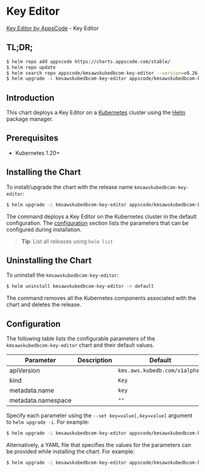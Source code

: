 # Key Editor

[Key Editor by AppsCode](https://appscode.com) - Key Editor

## TL;DR;

```bash
$ helm repo add appscode https://charts.appscode.com/stable/
$ helm repo update
$ helm search repo appscode/kmsawskubedbcom-key-editor --version=v0.26.0
$ helm upgrade -i kmsawskubedbcom-key-editor appscode/kmsawskubedbcom-key-editor -n default --create-namespace --version=v0.26.0
```

## Introduction

This chart deploys a Key Editor on a [Kubernetes](http://kubernetes.io) cluster using the [Helm](https://helm.sh) package manager.

## Prerequisites

- Kubernetes 1.20+

## Installing the Chart

To install/upgrade the chart with the release name `kmsawskubedbcom-key-editor`:

```bash
$ helm upgrade -i kmsawskubedbcom-key-editor appscode/kmsawskubedbcom-key-editor -n default --create-namespace --version=v0.26.0
```

The command deploys a Key Editor on the Kubernetes cluster in the default configuration. The [configuration](#configuration) section lists the parameters that can be configured during installation.

> **Tip**: List all releases using `helm list`

## Uninstalling the Chart

To uninstall the `kmsawskubedbcom-key-editor`:

```bash
$ helm uninstall kmsawskubedbcom-key-editor -n default
```

The command removes all the Kubernetes components associated with the chart and deletes the release.

## Configuration

The following table lists the configurable parameters of the `kmsawskubedbcom-key-editor` chart and their default values.

|     Parameter      | Description |                 Default                  |
|--------------------|-------------|------------------------------------------|
| apiVersion         |             | <code>kms.aws.kubedb.com/v1alpha1</code> |
| kind               |             | <code>Key</code>                         |
| metadata.name      |             | <code>key</code>                         |
| metadata.namespace |             | <code>""</code>                          |


Specify each parameter using the `--set key=value[,key=value]` argument to `helm upgrade -i`. For example:

```bash
$ helm upgrade -i kmsawskubedbcom-key-editor appscode/kmsawskubedbcom-key-editor -n default --create-namespace --version=v0.26.0 --set apiVersion=kms.aws.kubedb.com/v1alpha1
```

Alternatively, a YAML file that specifies the values for the parameters can be provided while
installing the chart. For example:

```bash
$ helm upgrade -i kmsawskubedbcom-key-editor appscode/kmsawskubedbcom-key-editor -n default --create-namespace --version=v0.26.0 --values values.yaml
```
